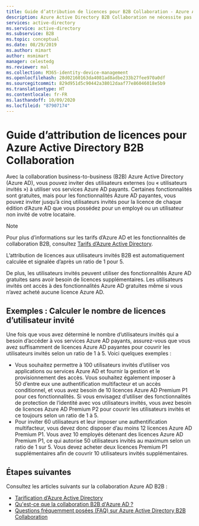 ```yaml
---
title: Guide d’attribution de licences pour B2B Collaboration - Azure Active Directory | Microsoft Docs
description: Azure Active Directory B2B Collaboration ne nécessite pas de licences Azure AD payées, mais vous pouvez également obtenir des fonctionnalités payantes pour les utilisateurs invités B2B.
services: active-directory
ms.service: active-directory
ms.subservice: B2B
ms.topic: conceptual
ms.date: 08/29/2019
ms.author: mimart
author: msmimart
manager: celestedg
ms.reviewer: mal
ms.collection: M365-identity-device-management
ms.openlocfilehash: 28d02160163da4081ad8adbe233b27fee970a0df
ms.sourcegitcommit: 829d951d5c90442a38012daaf77e86046018e5b9
ms.translationtype: HT
ms.contentlocale: fr-FR
ms.lasthandoff: 10/09/2020
ms.locfileid: "87907174"
---
```

# <a name="azure-active-directory-b2b-collaboration-licensing-guidance"></a>Guide d’attribution de licences pour Azure Active Directory B2B Collaboration

Avec la collaboration business-to-business (B2B) Azure Active Directory (Azure AD), vous pouvez inviter des utilisateurs externes (ou « utilisateurs invités ») à utiliser vos services Azure AD payants. Certaines fonctionnalités sont gratuites, mais pour les fonctionnalités Azure AD payantes, vous pouvez inviter jusqu’à cinq utilisateurs invités pour la licence de chaque édition d’Azure AD que vous possédez pour un employé ou un utilisateur non invité de votre locataire.

> [!NOTE]
> Pour plus d’informations sur les tarifs d’Azure AD et les fonctionnalités de collaboration B2B, consultez [Tarifs d’Azure Active Directory](https://azure.microsoft.com/pricing/details/active-directory/).

L’attribution de licences aux utilisateurs invités B2B est automatiquement calculée et signalée d’après un ratio de 1 pour 5. 

De plus, les utilisateurs invités peuvent utiliser des fonctionnalités Azure AD gratuites sans avoir besoin de licences supplémentaires. Les utilisateurs invités ont accès à des fonctionnalités Azure AD gratuites même si vous n’avez acheté aucune licence Azure AD. 

## <a name="examples-calculating-guest-user-licenses"></a>Exemples : Calculer le nombre de licences d’utilisateur invité
Une fois que vous avez déterminé le nombre d’utilisateurs invités qui a besoin d’accéder à vos services Azure AD payants, assurez-vous que vous avez suffisamment de licences Azure AD payantes pour couvrir les utilisateurs invités selon un ratio de 1 à 5. Voici quelques exemples :

- Vous souhaitez permettre à 100 utilisateurs invités d’utiliser vos applications ou services Azure AD et fournir la gestion et le provisionnement des accès. Vous souhaitez également imposer à 50 d’entre eux une authentification multifacteur et un accès conditionnel, et vous avez besoin de 10 licences Azure AD Premium P1 pour ces fonctionnalités. Si vous envisagez d’utiliser des fonctionnalités de protection de l’identité avec vos utilisateurs invités, vous avez besoin de licences Azure AD Premium P2 pour couvrir les utilisateurs invités et ce toujours selon un ratio de 1 à 5.
- Pour inviter 60 utilisateurs et leur imposer une authentification multifacteur, vous devez donc disposer d’au moins 12 licences Azure AD Premium P1. Vous avez 10 employés détenant des licences Azure AD Premium P1, ce qui autorise 50 utilisateurs invités au maximum selon un ratio de 1 sur 5. Vous devez acheter deux licences Premium P1 supplémentaires afin de couvrir 10 utilisateurs invités supplémentaires.

## <a name="next-steps"></a>Étapes suivantes

Consultez les articles suivants sur la collaboration Azure AD B2B :

* [Tarification d’Azure Active Directory](https://azure.microsoft.com/pricing/details/active-directory/)
* [Qu'est-ce que la collaboration B2B d'Azure AD ?](what-is-b2b.md)
* [Questions fréquemment posées (FAQ) sur Azure Active Directory B2B Collaboration](faq.md)
